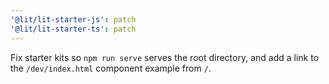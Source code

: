 ```yaml
---
'@lit/lit-starter-js': patch
'@lit/lit-starter-ts': patch
---
```


Fix starter kits so `npm run serve` serves the root directory, and add a link to the `/dev/index.html` component example from `/`.
